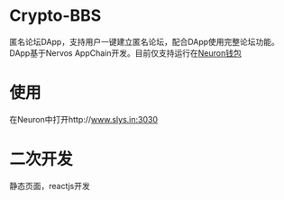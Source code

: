 #  Crypto-BBS
匿名论坛DApp，支持用户一键建立匿名论坛，配合DApp使用完整论坛功能。
DApp基于Nervos AppChain开发。目前仅支持运行在[Neuron钱包](https://github.com/cryptape/neuron-android)
#  使用
在Neuron中打开http://www.slys.in:3030
#  二次开发
静态页面，reactjs开发
